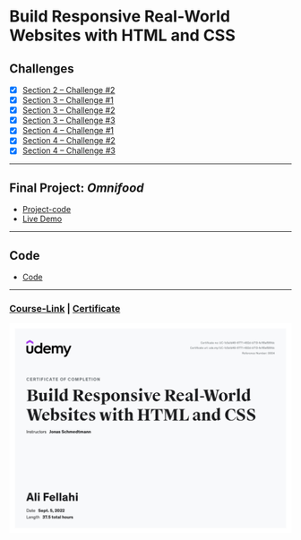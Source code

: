 # Build Responsive Real-World Websites with HTML and CSS

## Challenges

- [x] [Section 2 – Challenge #2](./Challenges/01-Challenges/)
- [x] [Section 3 – Challenge #1](./Challenges/02-Challenges/)
- [x] [Section 3 – Challenge #2](./Challenges/03-Challenges/)
- [x] [Section 3 – Challenge #3](./Challenges/04-Challenges/)
- [x] [Section 4 – Challenge #1](./Challenges/05-Challenges/)
- [x] [Section 4 – Challenge #2](./Challenges/06-Challenges/)
- [x] [Section 4 – Challenge #3](./Challenges/07-Challenges/)

---

## Final Project: **_Omnifood_**

- [Project-code](./Projects/Omnifood) <br>
- [Live Demo](https://omnifood.alilo.dev/)

---

## Code

- [Code](Code)

---

### [Course-Link](https://www.udemy.com/course/design-and-develop-a-killer-website-with-html5-and-css3) | [Certificate](https://www.udemy.com/certificate/UC-1c5a1d49-6771-492d-b713-fe1f8af99fdc/)

![Certificate](certificate.jpg)
